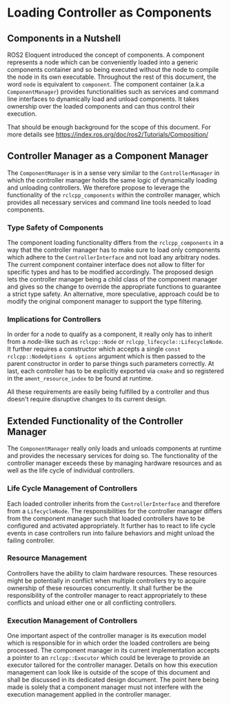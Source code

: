 # Loading Controller as Components

## Components in a Nutshell

ROS2 Eloquent introduced the concept of components.
A component represents a node which can be conveniently loaded into a generic components container and so being executed without the node to compile the node in its own executable.
Throughout the rest of this document, the word `node` is equivalent to `component`.
The component container (a.k.a `ComponentManager`) provides functionalities such as services and command line interfaces to dynamically load and unload components.
It takes ownership over the loaded components and can thus control their execution.

That should be enough background for the scope of this document.
For more details see https://index.ros.org/doc/ros2/Tutorials/Composition/

## Controller Manager as a Component Manager

The `ComponentManager` is in a sense very similar to the `ControllerManager` in which the controller manager holds the same logic of dynamically loading and unloading controllers.
We therefore propose to leverage the functionality of the `rclcpp_components` within the controller manager, which provides all necessary services and command line tools needed to load components.

### Type Safety of Components

The component loading functionality differs from the `rclcpp_components` in a way that the controller manager has to make sure to load only components which adhere to the `ControllerInterface` and not load any arbitrary nodes.
The current component container interface does not allow to filter for specific types and has to be modified accordingly.
The proposed design lets the controller manager being a child class of the component manager and gives so the change to override the appropriate functions to guarantee a strict type safety.
An alternative, more speculative, approach could be to modify the original component manager to support the type filtering.

### Implications for Controllers

In order for a node to qualify as a component, it really only has to inherit from a _node_-like such as `rclcpp::Node` or `rclcpp_lifecycle::LifecycleNode`.
It further requires a constructor which accepts a single `const rclcpp::NodeOptions & options` argument which is then passed to the parent constructor in order to parse things such parameters correctly.
At last, each controller has to be explicitly exported via `cmake` and so registered in the `ament_resource_index` to be found at runtime.

All these requirements are easily being fulfilled by a controller and thus doesn't require disruptive changes to its current design.

## Extended Functionality of the Controller Manager

The `ComponentManager` really only loads and unloads components at runtime and provides the necessary services for doing so.
The functionality of the controller manager exceeds these by managing hardware resources and as well as the life cycle of individual controllers.

### Life Cycle Management of Controllers

Each loaded controller inherits from the `ControllerInterface` and therefore from a `LifecycleNode`.
The responsibilities for the controller manager differs from the component manager such that loaded controllers have to be configured and activated appropriately.
It further has to react to life cycle events in case controllers run into failure behaviors and might unload the failing controller.

### Resource Management

Controllers have the ability to claim hardware resources.
These resources might be potentially in conflict when multiple controllers try to acquire ownership of these resources concurrently.
It shall further be the responsibility of the controller manager to react appropriately to these conflicts and unload either one or all conflicting controllers.

### Execution Management of Controllers

One important aspect of the controller manager is its execution model which is responsible for in which order the loaded controllers are being processed.
The component manager in its current implementation accepts a pointer to an `rclcpp::Executor` which could be leverage to provide an executor tailored for the controller manager.
Details on how this execution management can look like is outside of the scope of this document and shall be discussed in its dedicated design document.
The point here being made is solely that a component manager must not interfere with the execution management applied in the controller manager.
